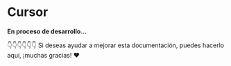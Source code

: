 # Cursor

**En proceso de desarrollo...**

👇👇👇👇👇👇 Si deseas ayudar a mejorar esta documentación, puedes hacerlo aquí, ¡muchas gracias! ❤️ 